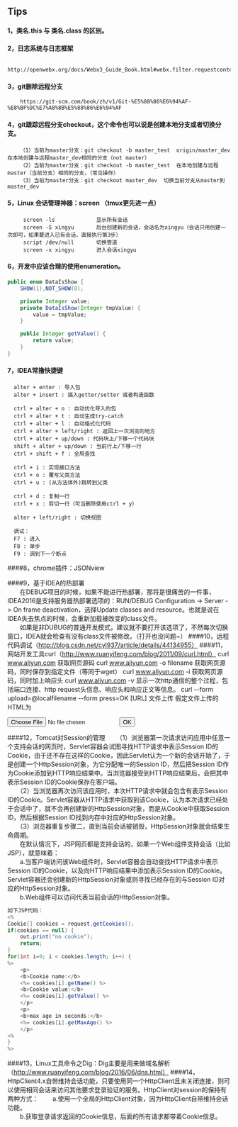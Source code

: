 ## Tips
#### 1，类名.this 与 类名.class 的区别。
#### 2，日志系统与日志框架
        http://openwebx.org/docs/Webx3_Guide_Book.html#webx.filter.requestcontexts.pipeline
#### 3，git删除远程分支
        https://git-scm.com/book/zh/v1/Git-%E5%88%86%E6%94%AF-%E8%BF%9C%E7%A8%8B%E5%88%86%E6%94%AF
#### 4，git跟踪远程分支checkout，这个命令也可以说是创建本地分支或者切换分支。
        （1）当前为master分支：git checkout -b master_test  origin/master_dev   在本地创建与远程master_dev相同的分支（not master）
        （2）当前为master分支：git checkout -b master_test  在本地创建与远程master（当前分支）相同的分支，（常见操作）
        （3）当前为master分支：git checkout master_dev  切换当前分支从master到master_dev
#### 5，Linux 会话管理神器：screen  （tmux更先进一点）
         screen -ls             显示所有会话
         screen -S xingyu       后台创建新的会话，会话名为xingyu（会话只用创建一次即可，如果要进入已有会话，直接执行第3步）
         script /dev/null       切换管道
         screen -x xingyu       进入会话xingyu
#### 6，开发中应该合理的使用enumeration。
~~~java
public enum DataIsShow {
    SHOW(1),NOT_SHOW(0);

    private Integer value;
    private DataIsShow(Integer tmpValue) {
        value = tmpValue;
    }

    public Integer getValue() {
        return value;
    }
}
~~~
#### 7，IDEA常撸快捷键
      alter + enter : 导入包
      alter + insert : 插入getter/setter 或者构造函数
   
      ctrl + alter + o : 自动优化导入的包
      ctrl + alter + t : 自动生成try-catch
      ctrl + alter + l : 自动格式化代码
      ctrl + alter + left/right : 返回上一次浏览的地方
      ctrl + alter + up/down : 代码块上/下移一个代码块
      shift + alter + up/down : 当前行上/下移一行
      ctrl + shift + f : 全局查找
   
      ctrl + i : 实现接口方法
      ctrl + o : 覆写父类方法
      ctrl + u : (从方法体外)跳转到父类
   
      ctrl + d : 复制一行
      ctrl + x : 剪切一行（可当删除使用ctrl + y）
   
      alter + left/right : 切换视图
     
      调试：
      F7 : 进入
      F8 : 单步
      F9 : 调到下一个断点
####8，chrome插件：JSONview

####9，基于IDEA的热部署</br>
　　在DEBUG项目的时候，如果不能进行热部署，那将是很痛苦的一件事，IDEA2016是支持服务器热部署选项的：RUN/DEBUG Configuration -> Server -> On frame deactivation，选择Update classes and resource。也就是说在IDEA失去焦点的时候，会重新加载被改变的class文件。</br>
　　如果是非DUBUG的普通开发模式，建议就不要打开该选项了，不然每次切换窗口，IDEA就会检查有没有class文件被修改。（打开也没问题~）
####10，远程代码调试（http://blog.csdn.net/cyl937/article/details/44134955）
####11，网站开发工具curl（http://www.ruanyifeng.com/blog/2011/09/curl.html）
        curl www.aliyun.com  获取网页源码
        curl www.aliyun.com -o filename 获取网页源码，同时保存到指定文件（等同于wget）
        curl www.aliyun.com -i  获取网页源码，同时加上响应头
        curl www.aliyun.com -v  显示一次http通信的整个过程，包括端口连接、http request头信息、响应头和响应正文等信息。
        curl --form upload=@localfilename --form press=OK [URL]  文件上传
	        假定文件上传的HTML为<form method="POST" enctype='multipart/form-data' action="upload.cgi"><input type=file name=upload><input type=submit name=press value="OK"></form>
####12，Tomcat对Session的管理
　　（1）浏览器第一次请求访问应用中任意一个支持会话的网页时，Servlet容器会试图寻找HTTP请求中表示Session ID的Cookie，由于还不存在这样的Cookie，因此Servlet认为一个新的会话开始了，于是创建一个HttpSession对象，为它分配唯一的Session ID，然后把Session ID作为Cookie添加到HTTP响应结果中。当浏览器接受到HTTP响应结果后，会把其中表示Session ID的Cookie保存在客户端。</br>
　　（2）当浏览器再次访问该应用时，本次HTTP请求中就会包含有表示Session ID的Cookie。Servlet容器从HTTP请求中获取到该Cookie，认为本次请求已经处于会话中了，就不会再创建新的HttpSession对象，而是从Cookie中获取Session ID，然后根据Session ID找到内存中对应的HttpSession对象。</br>
　　（3）浏览器重复步骤二，直到当前会话被销毁，HttpSession对象就会结束生命周期。</br>
　　在默认情况下，JSP网页都是支持会话的，如果一个Web组件支持会话（比如JSP），就意味着：</br>
　　a.当客户端访问该Web组件时，Servlet容器会自动查找HTTP请求中表示Session ID的Cookie，以及向HTTP响应结果中添加表示Session ID的Cookie。Servlet容器还会创建新的HttpSession对象或则寻找已经存在的与Session ID对应的HttpSession对象。</br>
　　b.Web组件可以访问代表当前会话的HttpSession对象。
~~~Java
如下JSP代码：
<%
Cookie[] cookies = request.getCookies();
if(cookies == null) {
	out.print("no cookie");
	return;
}
for(int i=0; i < cookies.length; i++) {
%>
	<p>
	<b>Cookie name:</b>
	<%= cookies[i].getName() %>
	<b>Cookie value:</b>
	<%= cookies[i].getValue() %>
	</p>
	<p>
	<b>max age in seconds:</b>
	<%= cookies[i].getMaxAge() %>
	</p>
<%
}
%>
~~~
####13，Linux工具命令之Dig：Dig主要是用来做域名解析（http://www.ruanyifeng.com/blog/2016/06/dns.html）
####14，HttpClient4.x自带维持会话功能，只要使用同一个HttpClient且未关闭连接，则可以使用相同会话来访问其他要求登录验证的服务。HttpClient对session的保持有两种方式：
　　a.使用一个全局的HttpClient对象，因为HttpClient自带维持会话功能。</br>
　　b.获取登录请求返回的Cookie信息，后面的所有请求都带着Cookie信息。
　　
